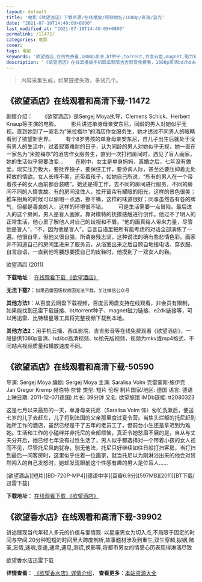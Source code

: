 ```yaml
---
layout: default
title: '电影《欲望酒店》下载资源/在线播放/视频地址/1080p/高清/蓝光'
date: "2021-07-10T14:40:09+0800"
last_modified_at: "2021-07-10T14:40:09+0800"
permalink: /11472/
categories: 电影
cover:
tags: 电影
keywords: '欲望酒店,在线免费看,1080p高清,bt种子,torrent,百度云盘,magnet,磁力链,迅雷下载资源'
description: '《欲望酒店》在线云播放手机西瓜影院吉吉影音免费看，1080p高清bd/hd未删减完整版和tc抢先枪版，mkv/mp4格式，附带bt/torrent种子、magnet/磁力链、百度云盘、网盘资源迅雷下载链接'
---
```


>内容采集生成，如果链接失效，多试几个。


## 《欲望酒店》在线观看和高清下载-11472

剧情介绍： 　　《欲望酒店》是Sergej Moya执导，Clemens Schick、Herbert Knaup等主演的电影。 　　影片讲述单身母亲安东尼，同龄的男人对她似乎无视。直到她到了一家名为“米拉梅尔”的酒店作女服务生，她才透过不同男人的眼睛看到了欲望新世界。 　　有个8岁男孩的单身母亲安东尼，自儿子出生后就处于没有男人的生活中，过着寂寞难耐的日子，认为同龄的男人对她似乎无视，她一直在一家名为“米拉梅尔”的酒店作女服务生，直到一次打扫房间时，遇见了盲人画家，她的生活似乎将要改变... 　　在剧中，女主是单身妈妈，离婚之后，七年没有做爱。现实压力极大，要抚养独子，要保住工作，要协调人际，甚至还要压抑着无处释放的情欲。女人长得不美，还带着孩子，如她自己所说，“所有的男人在一个带着孩子的女人面前都会装瞎”。她还是得工作，去不同的房间进行服务，不同的房间不同的人情世故。有的房间没住人，拉开窗帘有耀眼的阳光，这样的景色很美；推车拐角的时候可以偷喝一点酒，擦干嘴，这样的味道很好；同事虽然各有各的脾气，但都是善良的人，这样的环境很不错。 　　可是生活需要一点冒险。最后进入的这个房间，男人是盲人画家。靠对模特的抚摸感触进行创作。他过不了明人的正常生活，他心里了解他人对自己的歧视和不屑。“他的画真给人带来力量，尽管他是盲人”，“不，因为他是盲人”。自言自语里把所有能考虑的对话全部演练了一遍。他很自卑，但他又很自强，所谓身残志坚，这种说法的确有些悲情色彩。画家并不知道自己的房间里进来了服务员，从浴室出来之后自顾自地接电话、穿衣服、自言自语，一直到他弯腰想要摸自己的皮鞋时，他摸到了一双女人的鞋。


欲望酒店 (2011)

**下载地址**： [在线观看下载 《欲望酒店》](https://www.btbtdy.me/btdy/dy7683.html) 


**无法下载?**：`如果迅雷因版权原因无法下载，关注微信公众号 `

**其他方法1**：从百度云网盘下载视频，百度云网盘支持在线观看，非会员有限制，如果能找到迅雷下载链接、bt/torrent种子、magnet磁力链接、e2dk链接等，可以用迅雷、比特彗星等工具将完整视频下载到本地。

**其他方法2**：用手机云播、西瓜影院、吉吉影音等在线免费观看《欲望酒店》，一般提供1080p高清、hd/bd高清视频、tc抢先版视频，视频为mkv或mp4格式，不同站点视频质量和播放速度不同。


## 《欲望酒店》在线观看和高清下载-50590

导演: Sergej Moya 编剧: Sergej Moya 主演: Saralisa Volm 克雷蒙斯·施伊克 Jan Gregor Kremp 赫伯特·奈普 类型: 短片 伦理 制片国家/地区: 德国 语言: 德语 上映日期: 2011-12-07(德国) 片长: 39分钟 又名: 欲望旅馆 IMDb链接: tt2080323

这是七月以来最热的一天，单身母亲托尼（Saralisa Volm 饰）匆忙洗漱后，便送七岁的儿子去赶车，儿子将到法国的父亲那里度过夏令营。当焦头烂额的托尼赶到她所工作的酒店，虽然已经是干了五年的老员工了，但前台小生还是拿迟到为难她。生活和工作的小磕绊并非托尼的全部烦恼，真正令她愁眉不展的是，自从与丈夫分开后，她已经七年没有过性生活了，男人似乎都选择对一个带着小孩的女人视而不见，尽管托尼风韵犹存。别无他法，托尼只好继续如往日般打扫客房，当打扫到最后一间客房时，这里似乎住着一位画家，就当托尼以为刚淋浴出来的他会对贸然闯入的自己发怒时，她却发现眼前这个性感有趣的男人是位盲人……


[欲望酒店][短片][BD-720P-MP4][德语中字][豆瓣6.9分][597MB][2011][BT下载/迅雷下载]

**下载地址**： [在线观看下载 《欲望酒店》](https://www.btdx8.com/torrent/hotel_desire_2011.html) 


## 《欲望香水店》在线观看和高清下载-39902

讲述展现当代年轻人多元的价值与爱情观. 以星座男女为切入点,不局限于固定的时间与空间,20分钟短短的时间里大跨度剖析,故事题材涉及到重生,双生穿越,拟姻,赌圣,忘情,迷魂,变速,通灵,遇见,测谎,换影等,将都市男女的情感心历表现得淋漓尽致</p>


欲望香水店迅雷下载

**详情查看**： [《欲望香水店》详情介绍](/movie/39902/)， **查看更多**：[本站资源大全](/movie/t/all/)

